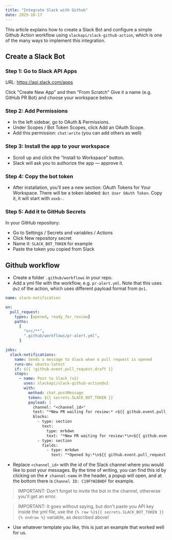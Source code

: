 ```yaml
---
title: "Integrate Slack with Github"
date: 2025-10-17
---
```


This article explains how to create a Slack Bot and configure a simple Github Action workflow using `slackapi/slack-github-action`, which is one of the many ways to implement this integration.

## Create a Slack Bot

### Step 1: Go to Slack API Apps

*URL*: https://api.slack.com/apps

Click "Create New App" and then "From Scratch"
Give it a name (e.g. GitHub PR Bot) and choose your workspace below.


### Step 2: Add Permissions

- In the left sidebar, go to OAuth & Permissions.
- Under Scopes / Bot Token Scopes, click Add an OAuth Scope.
- Add this permission: `chat:write` (you can add others as well)


### Step 3: Install the app to your workspace

- Scroll up and click the "Install to Workspace" button.
- Slack will ask you to authorize the app — approve it.

### Step 4: Copy the bot token

- After installation, you’ll see a new section: OAuth Tokens for Your Workspace. There will be a token labeled: `Bot User OAuth Token`. Copy it, it will start with `xoxb-`.

### Step 5: Add it to GitHub Secrets

In your GitHub repository:

- Go to Settings / Secrets and variables / Actions
- Click New repository secret
- Name it: `SLACK_BOT_TOKEN` for example
- Paste the token you copied from Slack

## Github workflow

- Create a folder `.github/workflows` in your repo.
- Add a yml file with the workflow, e.g. `pr-alert.yml`. Note that this uses `@v2` of the action, which uses different payload format from `@v1`.

```yml
name: slack-notification

on:
  pull_request:
    types: [opened, ready_for_review]
    paths:
      [
        "src/**",
        ".github/workflows/pr-alert.yml",
      ]

jobs:
  slack-notifications:
    name: Sends a message to Slack when a pull request is opened
    runs-on: ubuntu-latest
    if: ${{ !github.event.pull_request.draft }}
    steps:
      - name: Post to Slack (v2)
        uses: slackapi/slack-github-action@v2
        with:
          method: chat.postMessage
          token: ${{ secrets.SLACK_BOT_TOKEN }}
          payload: |
            channel: "<channel_id>"
            text: "*New PR waiting for review:* <${{ github.event.pull_request.html_url }}|${{ github.event.pull_request.title }}>"
            blocks:
              - type: section
                text:
                  type: mrkdwn
                  text: "*New PR waiting for review:*\n<${{ github.event.pull_request.html_url }}|${{ github.event.pull_request.title }}>"
              - type: section
                fields:
                  - type: mrkdwn
                    text: "*Opened by:*\n${{ github.event.pull_request.user.login }}"

```

- Replace `<channel_id>` with the id of the Slack channel where you would like to post your messages. By the time of writing, you can find this id by clicking on the `# channel-name` in the header, a popup will open, and at the bottom there is `Channel ID: C19FYW2BHDF` for example.

> IMPORTANT: Don't forget to invite the bot in the channel, otherwise you'll get an error.

> IMPORTANT: It goes without saying, but don't paste you API key inside the yml file, use the `{% raw %}${{ secrets.SLACK_BOT_TOKEN }}{% endraw %}` variable, as described above!

- Use whatever template you like, this is just an example that worked well for us.